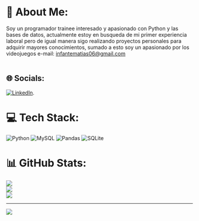 # 💫 About Me:
Soy un programador trainee interesado y apasionado con Python y las bases de datos, actualmente estoy en busqueda de mi primer experiencia laboral pero de igual manera sigo realizando proyectos personales para adquirir mayores conocimientos, sumado a esto soy un apasionado por los videojuegos
e-mail: infantematias06@gmail.com
<br><br>


## 🌐 Socials:
[![LinkedIn](https://img.shields.io/badge/LinkedIn-%230077B5.svg?logo=linkedin&logoColor=white)](https://linkedin.com/in/matias-infante-2243b8317). 

# 💻 Tech Stack:
![Python](https://img.shields.io/badge/python-3670A0?style=for-the-badge&logo=python&logoColor=ffdd54) ![MySQL](https://img.shields.io/badge/mysql-4479A1.svg?style=for-the-badge&logo=mysql&logoColor=white) ![Pandas](https://img.shields.io/badge/pandas-%23150458.svg?style=for-the-badge&logo=pandas&logoColor=white) ![SQLite](https://img.shields.io/badge/sqlite-%2307405e.svg?style=for-the-badge&logo=sqlite&logoColor=white)
# 📊 GitHub Stats:
![](https://github-readme-stats.vercel.app/api?username=MatuteInfante&theme=dark&hide_border=false&include_all_commits=false&count_private=false)<br/>
![](https://nirzak-streak-stats.vercel.app/?user=MatuteInfante&theme=dark&hide_border=false)<br/>
![](https://github-readme-stats.vercel.app/api/top-langs/?username=MatuteInfante&theme=dark&hide_border=false&include_all_commits=false&count_private=false&layout=compact)

---
[![](https://visitcount.itsvg.in/api?id=MatuteInfante&icon=0&color=0)](https://visitcount.itsvg.in)

<!-- Proudly created with GPRM ( https://gprm.itsvg.in ) -->
